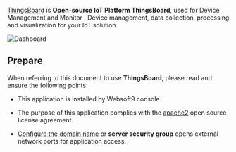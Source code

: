 [ThingsBoard](https://thingsboard.io/) is **Open-source IoT Platform ThingsBoard**, used for Device Management and Monitor . Device management, data collection, processing and visualization for your IoT solution


![Dashboard](https://libs.websoft9.com/Websoft9/DocsPicture/zh/thingsboard/thingsboard-gui-websoft9.png)


## Prepare

When referring to this document to use **ThingsBoard**, please read and ensure the following points:

- This application is installed by Websoft9 console.

- The purpose of this application complies with the [apache2](https://opensource.org/licenses/Apache-2.0) open source license agreement.

- [Configure the domain name](./domain-set) or **server security group** opens external network ports for application access.